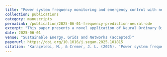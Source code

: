 ```yaml
---
title: "Power system frequency monitoring and emergency control with neural ordinary differential equations"
collection: publications
category: manuscripts
permalink: /publication/2025-06-01-frequency-prediction-neural-ode
excerpt: "This paper presents a novel application of Neural Ordinary Differential Equations (NODEs) to predict power system frequency dynamics. The approach offers a data-driven solution for real-time frequency monitoring and control. More information about this project can be found [here](https://mert-node.vercel.app/) "
date: 2025-06-01
venue: "Sustainable Energy, Grids and Networks (accepted)"
paperurl: https://doi.org/10.1016/j.segan.2025.101815
citation: "Karaçelebi, M., & Cremer, J. L. (2025). 'Power system frequency monitoring and emergency control with neural ordinary differential equations.' Sustainable Energy, Grids and Networks, Volume 43."
---
```

